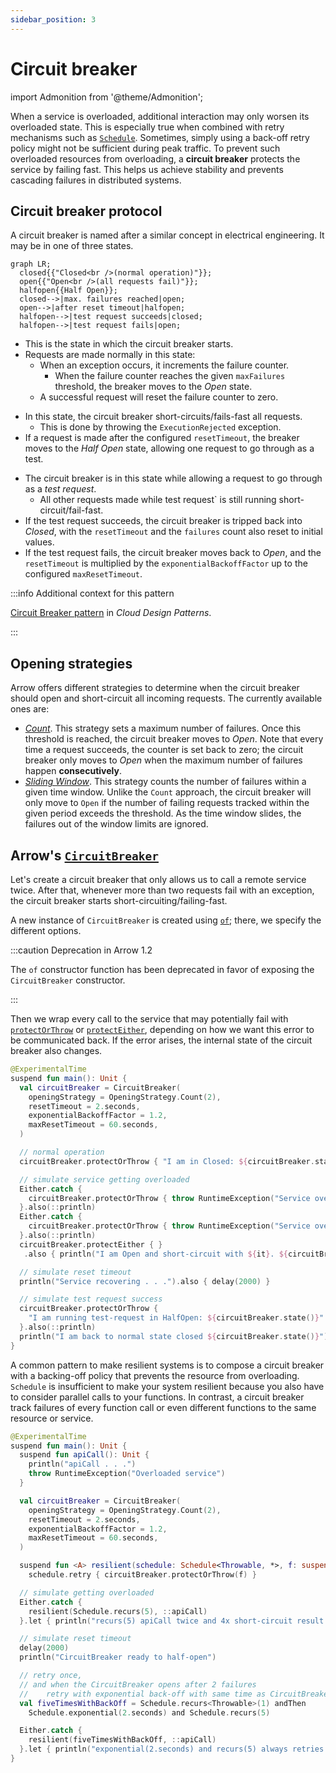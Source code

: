 ```yaml
---
sidebar_position: 3
---
```


# Circuit breaker

import Admonition from '@theme/Admonition';

<!--- TEST_NAME CircuitBreaker -->

When a service is overloaded, additional interaction may only worsen its
overloaded state. This is especially true when combined with retry mechanisms such as [`Schedule`](../retry-and-repeat/).
Sometimes, simply using a back-off retry policy might not be sufficient 
during peak traffic. To prevent such overloaded resources from overloading, 
a **circuit breaker** protects the service by failing fast. This helps us 
achieve stability and prevents cascading failures in distributed systems.

## Circuit breaker protocol

A circuit breaker is named after a similar concept in electrical engineering.
It may be in one of three states.

```mermaid
graph LR;
  closed{{"Closed<br />(normal operation)"}};
  open{{"Open<br />(all requests fail)"}};
  halfopen{{Half Open}};
  closed-->|max. failures reached|open;
  open-->|after reset timeout|halfopen;
  halfopen-->|test request succeeds|closed;
  halfopen-->|test request fails|open;
```

<Admonition type="note" icon="🔀" title="Closed">

- This is the state in which the circuit breaker starts.
- Requests are made normally in this state:
  - When an exception occurs, it increments the failure counter.
    - When the failure counter reaches the given `maxFailures` threshold, 
      the breaker moves to the _Open_ state.
  - A successful request will reset the failure counter to zero.

</Admonition>

<Admonition type="note" icon="⏹️" title="Open">

- In this state, the circuit breaker short-circuits/fails-fast all requests.
  - This is done by throwing the `ExecutionRejected` exception.
- If a request is made after the configured `resetTimeout`, 
  the breaker moves to the _Half Open_ state,
  allowing one request to go through as a test.

</Admonition>

<Admonition type="note" icon="⤴️" title="Half Open">

- The circuit breaker is in this state while allowing a request to go through as a _test request_.
  - All other requests made while test request` is still running short-circuit/fail-fast.
- If the test request succeeds, the circuit breaker is tripped back into _Closed_,
  with the `resetTimeout` and the `failures` count also reset to initial values.
- If the test request fails, the circuit breaker moves back to _Open_, 
  and the `resetTimeout` is multiplied by the `exponentialBackoffFactor` 
  up to the configured `maxResetTimeout`.

</Admonition>

:::info Additional context for this pattern

[Circuit Breaker pattern](https://learn.microsoft.com/en-us/azure/architecture/patterns/circuit-breaker)
in _Cloud Design Patterns_.

:::

## Opening strategies

Arrow offers different strategies to determine when the circuit breaker should open and short-circuit all incoming requests. The currently available ones are:

- [_Count_](https://arrow-kt.github.io/arrow/arrow-resilience/arrow.resilience/-circuit-breaker/-opening-strategy/-count/index.html).
  This strategy sets a maximum number of failures. Once this threshold is reached, the circuit breaker moves to _Open_. 
  Note that every time a request succeeds, the counter is set back to zero; the circuit breaker only
  moves to _Open_ when the maximum number of failures happen **consecutively**.
- [_Sliding Window_](https://arrow-kt.github.io/arrow/arrow-resilience/arrow.resilience/-circuit-breaker/-opening-strategy/-sliding-window/index.html).
  This strategy counts the number of failures within a given time window. Unlike the `Count` approach, the circuit breaker
  will only move to `Open` if the number of failing requests tracked within the given period exceeds the threshold. As the
  time window slides, the failures out of the window limits are ignored.

## Arrow's [`CircuitBreaker`](https://arrow-kt.github.io/arrow/arrow-resilience/arrow.resilience/-circuit-breaker/index.html)

Let's create a circuit breaker that only allows us to call a remote service twice.
After that, whenever more than two requests fail with an exception, 
the circuit breaker starts short-circuiting/failing-fast.

A new instance of `CircuitBreaker` is created using [`of`](https://arrow-kt.github.io/arrow/arrow-resilience/arrow.resilience/-circuit-breaker/-companion/of.html); there, we specify
the different options. 

:::caution Deprecation in Arrow 1.2

The `of` constructor function has been deprecated in favor of exposing the `CircuitBreaker` constructor.

:::

Then we wrap every call to the service that may
potentially fail with [`protectOrThrow`](https://arrow-kt.github.io/arrow/arrow-resilience/arrow.resilience/-circuit-breaker/protect-or-throw.html) or [`protectEither`](https://arrow-kt.github.io/arrow/arrow-resilience/arrow.resilience/-circuit-breaker/protect-either.html), depending on how we
want this error to be communicated back. If the error arises, the internal state
of the circuit breaker also changes.

<!--- INCLUDE
import arrow.core.Either
import arrow.resilience.CircuitBreaker
import arrow.resilience.CircuitBreaker.OpeningStrategy
import kotlin.time.Duration.Companion.seconds
import kotlin.time.ExperimentalTime
import kotlinx.coroutines.delay
-->
```kotlin
@ExperimentalTime
suspend fun main(): Unit {
  val circuitBreaker = CircuitBreaker(
    openingStrategy = OpeningStrategy.Count(2),
    resetTimeout = 2.seconds,
    exponentialBackoffFactor = 1.2,
    maxResetTimeout = 60.seconds,
  )

  // normal operation
  circuitBreaker.protectOrThrow { "I am in Closed: ${circuitBreaker.state()}" }.also(::println)

  // simulate service getting overloaded
  Either.catch { 
    circuitBreaker.protectOrThrow { throw RuntimeException("Service overloaded") }
  }.also(::println)
  Either.catch {
    circuitBreaker.protectOrThrow { throw RuntimeException("Service overloaded") }
  }.also(::println)
  circuitBreaker.protectEither { }
   .also { println("I am Open and short-circuit with ${it}. ${circuitBreaker.state()}") }

  // simulate reset timeout
  println("Service recovering . . .").also { delay(2000) }

  // simulate test request success
  circuitBreaker.protectOrThrow { 
    "I am running test-request in HalfOpen: ${circuitBreaker.state()}" 
  }.also(::println)
  println("I am back to normal state closed ${circuitBreaker.state()}")
}
```
<!--- KNIT example-circuitbreaker-01.kt -->

A common pattern to make resilient systems is to compose a circuit breaker with 
a backing-off policy that prevents the resource from overloading. `Schedule` is insufficient to make your system resilient because you 
also have to consider parallel calls to your functions.
In contrast, a circuit breaker track failures of every function call or 
even different functions to the same resource or service.

<!--- INCLUDE
import arrow.core.Either
import arrow.resilience.CircuitBreaker
import arrow.resilience.CircuitBreaker.OpeningStrategy
import arrow.resilience.Schedule
import arrow.resilience.retry
import kotlin.time.Duration.Companion.seconds
import kotlin.time.ExperimentalTime
import kotlinx.coroutines.delay
-->
```kotlin
@ExperimentalTime
suspend fun main(): Unit {
  suspend fun apiCall(): Unit {
    println("apiCall . . .")
    throw RuntimeException("Overloaded service")
  }

  val circuitBreaker = CircuitBreaker(
    openingStrategy = OpeningStrategy.Count(2),
    resetTimeout = 2.seconds,
    exponentialBackoffFactor = 1.2,
    maxResetTimeout = 60.seconds,
  )

  suspend fun <A> resilient(schedule: Schedule<Throwable, *>, f: suspend () -> A): A =
    schedule.retry { circuitBreaker.protectOrThrow(f) }

  // simulate getting overloaded
  Either.catch {
    resilient(Schedule.recurs(5), ::apiCall)
  }.let { println("recurs(5) apiCall twice and 4x short-circuit result from CircuitBreaker: $it") }

  // simulate reset timeout
  delay(2000)
  println("CircuitBreaker ready to half-open")

  // retry once,
  // and when the CircuitBreaker opens after 2 failures
  //    retry with exponential back-off with same time as CircuitBreaker's resetTimeout
  val fiveTimesWithBackOff = Schedule.recurs<Throwable>(1) andThen
    Schedule.exponential(2.seconds) and Schedule.recurs(5)

  Either.catch {
    resilient(fiveTimesWithBackOff, ::apiCall)
  }.let { println("exponential(2.seconds) and recurs(5) always retries with actual apiCall: $it") }
}
```
<!--- KNIT example-circuitbreaker-02.kt -->
